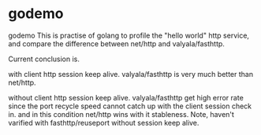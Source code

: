 # godemo
godemo
This is practise of golang to profile the "hello world" http service, and compare the difference between net/http and valyala/fasthttp.

Current conclusion is.

with client http session keep alive.
valyala/fasthttp is very much better than net/http.

without client http session keep alive.
valyala/fasthttp get high error rate since the port recycle speed cannot catch up with the client session check in. 
and in this condition net/http wins with it stableness.
Note, haven't varified with fasthttp/reuseport without session keep alive. 
